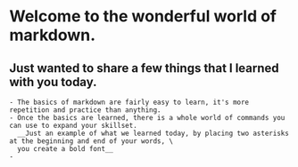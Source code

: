 # Welcome to the wonderful world of markdown.  

## Just wanted to share a few things that I learned with you today.  
    - The basics of markdown are fairly easy to learn, it's more repetition and practice than anything.
    - Once the basics are learned, there is a whole world of commands you can use to expand your skillset. 
      __Just an example of what we learned today, by placing two asterisks at the beginning and end of your words, \
      you create a bold font__
    -

